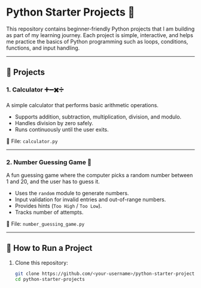 # Python Starter Projects 🐍

This repository contains beginner-friendly Python projects that I am building as part of my learning journey. Each project is simple, interactive, and helps me practice the basics of Python programming such as loops, conditions, functions, and input handling.

---

## 📌 Projects

### 1. Calculator ➕➖✖️➗
A simple calculator that performs basic arithmetic operations.  
- Supports addition, subtraction, multiplication, division, and modulo.  
- Handles division by zero safely.  
- Runs continuously until the user exits.  

📂 File: `calculator.py`  

---

### 2. Number Guessing Game 🎲
A fun guessing game where the computer picks a random number between 1 and 20, and the user has to guess it.  
- Uses the `random` module to generate numbers.  
- Input validation for invalid entries and out-of-range numbers.  
- Provides hints (`Too High` / `Too Low`).  
- Tracks number of attempts.  

📂 File: `number_guessing_game.py`  

---

## 🚀 How to Run a Project
1. Clone this repository:
   ```bash
   git clone https://github.com/<your-username>/python-starter-projects.git
   cd python-starter-projects

